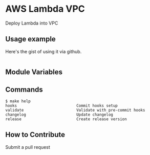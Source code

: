 # AWS Lambda VPC

Deploy Lambda into VPC

## Usage example

Here's the gist of using it via github.

```terraform

```

## Module Variables

<!-- BEGINNING OF PRE-COMMIT-TERRAFORM DOCS HOOK -->

<!-- END OF PRE-COMMIT-TERRAFORM DOCS HOOK -->

## Commands

<!-- START makefile-doc -->
```
$ make help 
hooks                          Commit hooks setup
validate                       Validate with pre-commit hooks
changelog                      Update changelog
release                        Create release version 
```
<!-- END makefile-doc -->

## How to Contribute

Submit a pull request
